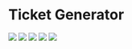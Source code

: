 <h1>Ticket Generator</h1>
<img src="https://shivesh947.github.io/imagesforreadme/tketbuk1.PNG" />
<img src="https://shivesh947.github.io/imagesforreadme/tketbuk2.PNG" />
<img src="https://shivesh947.github.io/imagesforreadme/tketbuk3.PNG" />
<img src="https://shivesh947.github.io/imagesforreadme/tketbuk4.PNG" />
<img src="https://shivesh947.github.io/imagesforreadme/tketbuk5.PNG" />
